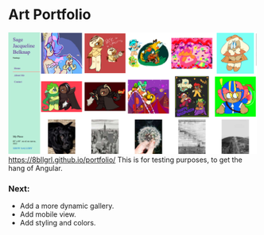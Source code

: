 # Art Portfolio 
[<img src="artportfolioexample4142023.png" width="500"/>](image.png)
https://8bllgrl.github.io/portfolio/
This is for testing purposes, to get the hang of Angular.

### Next:

-  Add a more dynamic gallery.
-  Add mobile view.
- Add styling and colors.
